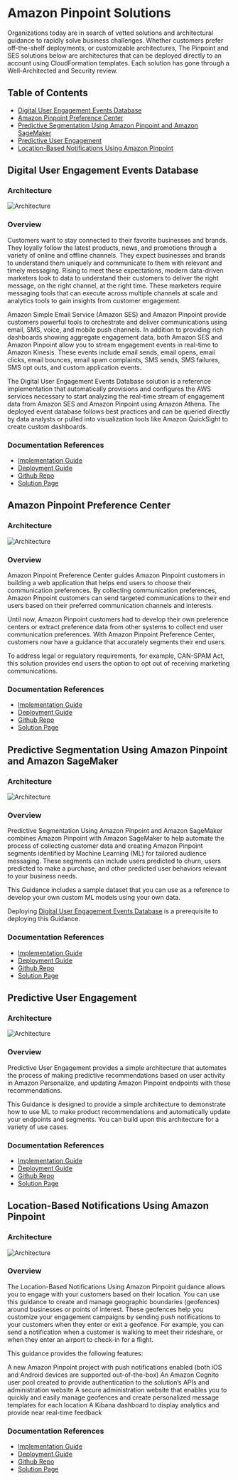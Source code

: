 # Amazon Pinpoint Solutions
Organizations today are in search of vetted solutions and architectural guidance to rapidly solve business challenges. Whether customers prefer off-the-shelf deployments, or customizable architectures, The Pinpoint and SES solutions below are architectures that can be deployed directly to an account using CloudFormation templates.  Each solution has gone through a Well-Architected and Security review.

## Table of Contents
* [Digital User Engagement Events Database](#digital-user-engagement-events-database)
* [Amazon Pinpoint Preference Center](#amazon-pinpoint-preference-center)
* [Predictive Segmentation Using Amazon Pinpoint and Amazon SageMaker](#predictive-segmentation-using-amazon-pinpoint-and-amazon-sagemaker)
* [Predictive User Engagement](#predictive-user-engagement)
* [Location-Based Notifications Using Amazon Pinpoint](#location-based-notifications-using-amazon-pinpoint)



## Digital User Engagement Events Database

### Architecture
![Architecture](architectures/digital-user-engagement-events-database-architecture-diagram.b1f4423b5b7e11c22879e599ee5b085b29ea16e9.png)

### Overview
Customers want to stay connected to their favorite businesses and brands. They loyally follow the latest products, news, and promotions through a variety of online and offline channels. They expect businesses and brands to understand them uniquely and communicate to them with relevant and timely messaging. Rising to meet these expectations, modern data-driven marketers look to data to understand their customers to deliver the right message, on the right channel, at the right time. These marketers require messaging tools that can execute across multiple channels at scale and analytics tools to gain insights from customer engagement.

Amazon Simple Email Service (Amazon SES) and Amazon Pinpoint provide customers powerful tools to orchestrate and deliver communications using email, SMS, voice, and mobile push channels. In addition to providing rich dashboards showing aggregate engagement data, both Amazon SES and Amazon Pinpoint allow you to stream engagement events in real-time to Amazon Kinesis. These events include email sends, email opens, email clicks, email bounces, email spam complaints, SMS sends, SMS failures, SMS opt outs, and custom application events.

The Digital User Engagement Events Database solution is a reference implementation that automatically provisions and configures the AWS services necessary to start analyzing the real-time stream of engagement data from Amazon SES and Amazon Pinpoint using Amazon Athena. The deployed event database follows best practices and can be queried directly by data analysts or pulled into visualization tools like Amazon QuickSight to create custom dashboards.

### Documentation References
- [Implementation Guide](https://docs.aws.amazon.com/solutions/latest/digital-user-engagement-events-database/overview.html)
- [Deployment Guide](https://docs.aws.amazon.com/solutions/latest/digital-user-engagement-events-database/deployment.html)
- [Github Repo](https://github.com/awslabs/digital-user-engagement-events-database)
- [Solution Page](https://aws.amazon.com/solutions/implementations/digital-user-engagement-events-database/?did=sl_card&trk=sl_card)


## Amazon Pinpoint Preference Center

### Architecture
![Architecture](architectures/amazon-pinpoint-preference-center-arch-diagram.27719954c8638a8569a88b5448edab04d932b953.png)

### Overview
Amazon Pinpoint Preference Center guides Amazon Pinpoint customers in building a web application that helps end users to choose their communication preferences. By collecting communication preferences, Amazon Pinpoint customers can send targeted communications to their end users based on their preferred communication channels and interests.

Until now, Amazon Pinpoint customers had to develop their own preference centers or extract preference data from other systems to collect end user communication preferences. With Amazon Pinpoint Preference Center, customers now have a guidance that accurately segments their end users.

To address legal or regulatory requirements, for example, CAN-SPAM Act, this solution provides end users the option to opt out of receiving marketing communications.

### Documentation References
- [Implementation Guide](https://docs.aws.amazon.com/solutions/latest/amazon-pinpoint-preference-center/overview.html)
- [Deployment Guide](https://docs.aws.amazon.com/solutions/latest/amazon-pinpoint-preference-center/deployment.html)
- [Github Repo](https://github.com/awslabs/amazon-pinpoint-preference-center)
- [Solution Page](https://aws.amazon.com/solutions/implementations/amazon-pinpoint-preference-center/?did=sl_card&trk=sl_card)


## Predictive Segmentation Using Amazon Pinpoint and Amazon SageMaker

### Architecture
![Architecture](architectures/predictive-segmentation-using-amazon-pinpoint-and-amazon-sagemaker-architecture.b6341ce6d26ce5a90d4984f1060c27d17d3b7f95.png)

### Overview
Predictive Segmentation Using Amazon Pinpoint and Amazon SageMaker combines Amazon Pinpoint with Amazon SageMaker to help automate the process of collecting customer data and creating Amazon Pinpoint segments identified by Machine Learning (ML) for tailored audience messaging. These segments can include users predicted to churn, users predicted to make a purchase, and other predicted user behaviors relevant to your business needs.

This Guidance includes a sample dataset that you can use as a reference to develop your own custom ML models using your own data.

Deploying [Digital User Engagement Events Database](#digital-user-engagement-events-database) is a prerequisite to deploying this Guidance.

### Documentation References
- [Implementation Guide](https://docs.aws.amazon.com/solutions/latest/predictive-segmentation-using-amazon-pinpoint-and-amazon-sagemaker/overview.html)
- [Deployment Guide](https://docs.aws.amazon.com/solutions/latest/predictive-segmentation-using-amazon-pinpoint-and-amazon-sagemaker/deployment.html)
- [Github Repo](https://github.com/awslabs/predictive-segmentation-using-amazon-pinpoint-and-amazon-sagemaker)
- [Solution Page](https://aws.amazon.com/solutions/implementations/predictive-segmentation-using-amazon-pinpoint-and-amazon-sagemaker/?did=sl_card&trk=sl_card)

## Predictive User Engagement

### Architecture
![Architecture](architectures/predictive-user-engagement-architecture.7e3bdd3b55e962e74e3c638f68fc0e88beb98c3a.png)

### Overview
Predictive User Engagement provides a simple architecture that automates the process of making predictive recommendations based on user activity in Amazon Personalize, and updating Amazon Pinpoint endpoints with those recommendations.

This Guidance is designed to provide a simple architecture to demonstrate how to use ML to make product recommendations and automatically update your endpoints and segments. You can build upon this architecture for a variety of use cases.

### Documentation References
- [Implementation Guide](https://docs.aws.amazon.com/solutions/latest/predictive-user-engagement/overview.html)
- [Deployment Guide](https://docs.aws.amazon.com/solutions/latest/predictive-user-engagement/deployment.html)
- [Github Repo](https://github.com/awslabs/predictive-user-engagement)
- [Solution Page](https://aws.amazon.com/solutions/implementations/predictive-user-engagement/?did=sl_card&trk=sl_card)


## Location-Based Notifications Using Amazon Pinpoint

### Architecture
![Architecture](architectures/location-based-notifications-pinpoint-ra.a89caa813efd5e212ea1295bfec42561c25f32a3.png)

### Overview
The Location-Based Notifications Using Amazon Pinpoint guidance allows you to engage with your customers based on their location. You can use this guidance to create and manage geographic boundaries (geofences) around businesses or points of interest. These geofences help you customize your engagement campaigns by sending push notifications to your customers when they enter or exit a geofence. For example, you can send a notification when a customer is walking to meet their rideshare, or when they enter an airport to check-in for a flight.

This guidance provides the following features:

A new Amazon Pinpoint project with push notifications enabled (both iOS and Android devices are supported out-of-the-box)
An Amazon Cognito user pool created to provide authentication to the solution’s APIs and administration website
A secure administration website that enables you to quickly and easily manage geofences and create personalized message templates for each location
A Kibana dashboard to display analytics and provide near real-time feedback

### Documentation References
- [Implementation Guide](https://docs.aws.amazon.com/solutions/latest/location-based-notifications-using-amazon-pinpoint/overview.html)
- [Deployment Guide](https://docs.aws.amazon.com/solutions/latest/location-based-notifications-using-amazon-pinpoint/deployment.html)
- [Github Repo](https://github.com/awslabs/location-based-notifications-using-amazon-pinpoint)
- [Solution Page](https://aws.amazon.com/solutions/implementations/location-based-notifications-using-amazon-pinpoint/?did=sl_card&trk=sl_card)